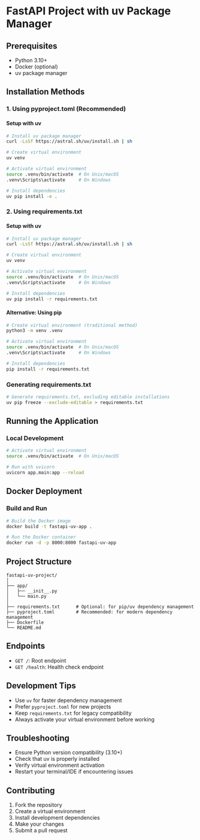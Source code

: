# FastAPI Project with uv Package Manager

## Prerequisites

- Python 3.10+
- Docker (optional)
- uv package manager

## Installation Methods

### 1. Using pyproject.toml (Recommended)

#### Setup with uv

```bash
# Install uv package manager
curl -LsSf https://astral.sh/uv/install.sh | sh

# Create virtual environment
uv venv

# Activate virtual environment
source .venv/bin/activate  # On Unix/macOS
.venv\Scripts\activate     # On Windows

# Install dependencies
uv pip install -e .
```

### 2. Using requirements.txt

#### Setup with uv

```bash
# Install uv package manager
curl -LsSf https://astral.sh/uv/install.sh | sh

# Create virtual environment
uv venv

# Activate virtual environment
source .venv/bin/activate  # On Unix/macOS
.venv\Scripts\activate     # On Windows

# Install dependencies
uv pip install -r requirements.txt
```

#### Alternative: Using pip

```bash
# Create virtual environment (traditional method)
python3 -m venv .venv

# Activate virtual environment
source .venv/bin/activate  # On Unix/macOS
.venv\Scripts\activate     # On Windows

# Install dependencies
pip install -r requirements.txt
```

### Generating requirements.txt

```bash
# Generate requirements.txt, excluding editable installations
uv pip freeze --exclude-editable > requirements.txt
```

## Running the Application

### Local Development

```bash
# Activate virtual environment
source .venv/bin/activate  # On Unix/macOS

# Run with uvicorn
uvicorn app.main:app --reload
```

## Docker Deployment

### Build and Run

```bash
# Build the Docker image
docker build -t fastapi-uv-app .

# Run the Docker container
docker run -d -p 8000:8000 fastapi-uv-app
```

## Project Structure

```
fastapi-uv-project/
│
├── app/
│   ├── __init__.py
│   └── main.py
│
├── requirements.txt      # Optional: for pip/uv dependency management
├── pyproject.toml        # Recommended: for modern dependency management
├── Dockerfile
└── README.md
```

## Endpoints

- `GET /`: Root endpoint
- `GET /health`: Health check endpoint

## Development Tips

- Use `uv` for faster dependency management
- Prefer `pyproject.toml` for new projects
- Keep `requirements.txt` for legacy compatibility
- Always activate your virtual environment before working

## Troubleshooting

- Ensure Python version compatibility (3.10+)
- Check that uv is properly installed
- Verify virtual environment activation
- Restart your terminal/IDE if encountering issues

## Contributing

1. Fork the repository
2. Create a virtual environment
3. Install development dependencies
4. Make your changes
5. Submit a pull request
